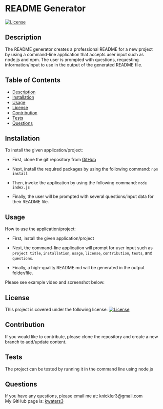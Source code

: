 # README Generator
 
   [![License](https://img.shields.io/badge/License-MIT-turquoise.svg)](https://opensource.org/licenses/MIT) 
 
 ## Description
   The README generator creates a professional README for a new project by using a command-line application that accepts user input such as node.js and npm. The user is prompted with questions, requesting information/input to use in the output of the generated README file. 
 
 ## Table of Contents
   * [Description](#description)  
   * [Installation](#installation)
   * [Usage](#usage)
   * [License](#license)
   * [Contribution](#contribution)
   * [Tests](#tests)
   * [Questions](#questions)
   
 ## Installation
 To install the given application/project:
 
 * First, clone the git repository from [GitHub](https://github.com/kwaters3/README-Generator)

 * Next, install the required packages by using the following command: `npm install`


 * Then, invoke the application by using the following command: `node index.js` 

 * Finally, the user will be prompted with several questions/input data for their README file. 

 
 ## Usage
 How to use the application/project:

 * First, install the given application/project

 * Next, the command-line application will prompt for user input such as `project title`, `installation`, `usage`, `license`, `contribution`, `tests`, and `questions`. 

 * Finally, a high-quality README.md will be generated in the output folder/file. 

 Please see example video and screenshot below:


 
 ## License
   This project is covered under the following license: [![License](https://img.shields.io/badge/License-MIT-turquoise.svg)](https://opensource.org/licenses/MIT)
 
 ## Contribution
   If you would like to contribute, please clone the repository and create a new branch to add/update content.
 
 ## Tests
   The project can be tested by running it in the command line using node.js
 
 ## Questions
   If you have any questions, please email me at: knickler3@gmail.com <br/>
   My GitHub page is: [kwaters3](https://github.com/kwaters3)
   